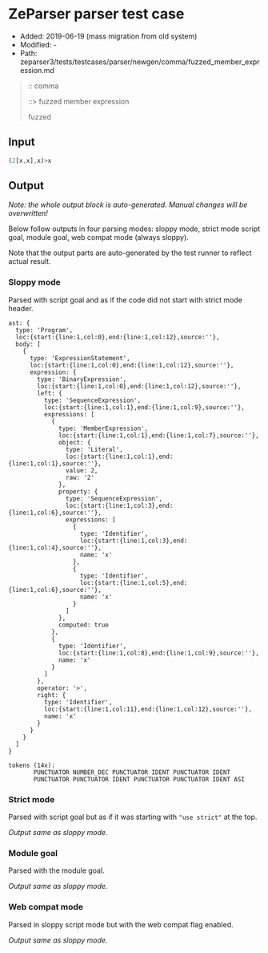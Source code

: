 # ZeParser parser test case

- Added: 2019-06-19 (mass migration from old system)
- Modified: -
- Path: zeparser3/tests/testcases/parser/newgen/comma/fuzzed_member_expression.md

> :: comma
>
> ::> fuzzed member expression
>
> fuzzed

## Input

`````js
(2[x,x],x)>x
`````

## Output

_Note: the whole output block is auto-generated. Manual changes will be overwritten!_

Below follow outputs in four parsing modes: sloppy mode, strict mode script goal, module goal, web compat mode (always sloppy).

Note that the output parts are auto-generated by the test runner to reflect actual result.

### Sloppy mode

Parsed with script goal and as if the code did not start with strict mode header.

`````
ast: {
  type: 'Program',
  loc:{start:{line:1,col:0},end:{line:1,col:12},source:''},
  body: [
    {
      type: 'ExpressionStatement',
      loc:{start:{line:1,col:0},end:{line:1,col:12},source:''},
      expression: {
        type: 'BinaryExpression',
        loc:{start:{line:1,col:0},end:{line:1,col:12},source:''},
        left: {
          type: 'SequenceExpression',
          loc:{start:{line:1,col:1},end:{line:1,col:9},source:''},
          expressions: [
            {
              type: 'MemberExpression',
              loc:{start:{line:1,col:1},end:{line:1,col:7},source:''},
              object: {
                type: 'Literal',
                loc:{start:{line:1,col:1},end:{line:1,col:1},source:''},
                value: 2,
                raw: '2'
              },
              property: {
                type: 'SequenceExpression',
                loc:{start:{line:1,col:3},end:{line:1,col:6},source:''},
                expressions: [
                  {
                    type: 'Identifier',
                    loc:{start:{line:1,col:3},end:{line:1,col:4},source:''},
                    name: 'x'
                  },
                  {
                    type: 'Identifier',
                    loc:{start:{line:1,col:5},end:{line:1,col:6},source:''},
                    name: 'x'
                  }
                ]
              },
              computed: true
            },
            {
              type: 'Identifier',
              loc:{start:{line:1,col:8},end:{line:1,col:9},source:''},
              name: 'x'
            }
          ]
        },
        operator: '>',
        right: {
          type: 'Identifier',
          loc:{start:{line:1,col:11},end:{line:1,col:12},source:''},
          name: 'x'
        }
      }
    }
  ]
}

tokens (14x):
       PUNCTUATOR NUMBER_DEC PUNCTUATOR IDENT PUNCTUATOR IDENT
       PUNCTUATOR PUNCTUATOR IDENT PUNCTUATOR PUNCTUATOR IDENT ASI
`````

### Strict mode

Parsed with script goal but as if it was starting with `"use strict"` at the top.

_Output same as sloppy mode._

### Module goal

Parsed with the module goal.

_Output same as sloppy mode._

### Web compat mode

Parsed in sloppy script mode but with the web compat flag enabled.

_Output same as sloppy mode._
